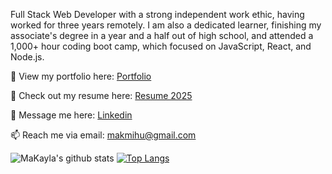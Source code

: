 Full Stack Web Developer with a strong independent work ethic, having worked for three years remotely. I am also a dedicated learner, finishing my associate's degree in a year and a half out of high school, and  attended a 1,000+ hour coding boot camp, which focused on JavaScript, React, and Node.js.

👀 View my portfolio here: [Portfolio](https://portfolio-makayla-mihu.netlify.app/)

📝 Check out my resume here: [Resume 2025](https://docs.google.com/document/d/1-YXz7E367nEIHiXC_TiElzNeFC1sE0wH7VJGmRv6v6w/edit?usp=sharing)

💬 Message me here: [Linkedin](https://www.linkedin.com/in/makayla-mihu)

📫 Reach me via email: [makmihu@gmail.com](mailto:makmihu@gmail.com)

![MaKayla's github stats](https://github-readme-stats.vercel.app/api?username=makmihu&show_icons=true&theme=dark)
[![Top Langs](https://github-readme-stats.vercel.app/api/top-langs/?username=makmihu&layout=compact&theme=dark)](https://github.com/makmihu/github-readme-stats)

<!--
**makmihu/makmihu** is a ✨ _special_ ✨ repository because its `README.md` (this file) appears on your GitHub profile.

Here are some ideas to get you started:

- 🔭 I’m currently working on ...
- 🌱 I’m currently learning ...
- 👯 I’m looking to collaborate on ...
- 🤔 I’m looking for help with ...
- 💬 Ask me about ...
- 📫 How to reach me: ...
- 😄 Pronouns: ...
- ⚡ Fun fact: ...
-->
